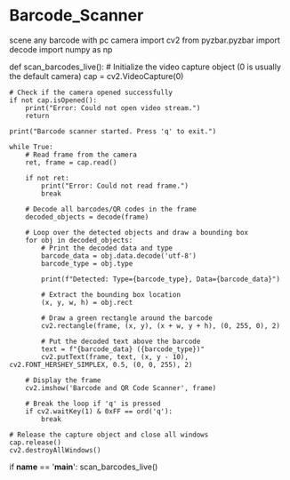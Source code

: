 # Barcode_Scanner
scene any barcode with pc camera
import cv2
from pyzbar.pyzbar import decode
import numpy as np

def scan_barcodes_live():
    # Initialize the video capture object (0 is usually the default camera)
    cap = cv2.VideoCapture(0)
    
    # Check if the camera opened successfully
    if not cap.isOpened():
        print("Error: Could not open video stream.")
        return

    print("Barcode scanner started. Press 'q' to exit.")

    while True:
        # Read frame from the camera
        ret, frame = cap.read()
        
        if not ret:
            print("Error: Could not read frame.")
            break

        # Decode all barcodes/QR codes in the frame
        decoded_objects = decode(frame)

        # Loop over the detected objects and draw a bounding box
        for obj in decoded_objects:
            # Print the decoded data and type
            barcode_data = obj.data.decode('utf-8')
            barcode_type = obj.type
            
            print(f"Detected: Type={barcode_type}, Data={barcode_data}")

            # Extract the bounding box location
            (x, y, w, h) = obj.rect
            
            # Draw a green rectangle around the barcode
            cv2.rectangle(frame, (x, y), (x + w, y + h), (0, 255, 0), 2)

            # Put the decoded text above the barcode
            text = f"{barcode_data} ({barcode_type})"
            cv2.putText(frame, text, (x, y - 10), cv2.FONT_HERSHEY_SIMPLEX, 0.5, (0, 0, 255), 2)

        # Display the frame
        cv2.imshow('Barcode and QR Code Scanner', frame)

        # Break the loop if 'q' is pressed
        if cv2.waitKey(1) & 0xFF == ord('q'):
            break

    # Release the capture object and close all windows
    cap.release()
    cv2.destroyAllWindows()

if __name__ == '__main__':
    scan_barcodes_live()
